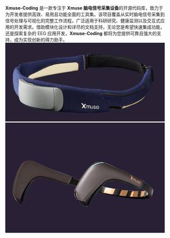 **Xmuse-Coding** 是一款专注于 **Xmuse 脑电信号采集设备**的开源代码库，致力于为开发者提供高效、易用且功能全面的工具集。该项目覆盖从实时脑电信号采集到信号处理与可视化的完整工作流程，广泛适用于科研研究、健康监测以及交互式应用的开发需求。借助模块化设计和详尽的文档支持，无论您是希望快速集成功能，还是探索复杂的 EEG 应用开发，**Xmuse-Coding** 都将为您提供可靠且强大的支持，成为实现创新的得力助手。
![xmuse](https://github.com/AI-Xmuse/Xmuse-Coding/blob/main/Xmuses.png)
![xmuse2](https://github.com/AI-Xmuse/Xmuse-Coding/blob/main/3.png)

